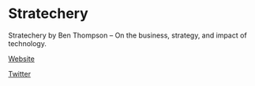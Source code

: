 # Stratechery

Stratechery by Ben Thompson – On the business, strategy, and impact of technology.

[Website](https://stratechery.com/?developerstash)

[Twitter](https://twitter.com/stratechery)
